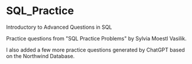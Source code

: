 # SQL_Practice
Introductory to Advanced Questions in SQL 

Practice questions from "SQL Practice Problems" by Sylvia Moestl Vasilik.

I also added a few more practice questions generated by ChatGPT based on the Northwind Database. 

